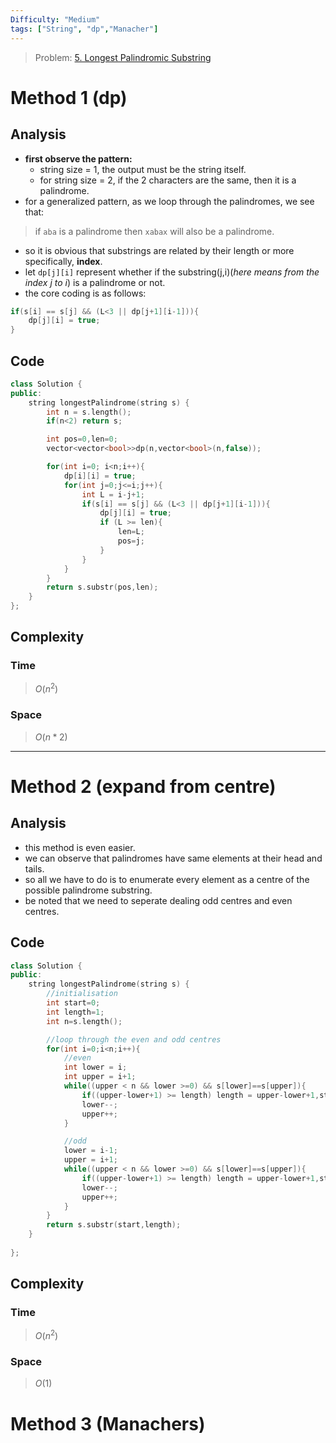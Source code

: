 ```yaml
---
Difficulty: "Medium"
tags: ["String", "dp","Manacher"]
---
```


> Problem: [5. Longest Palindromic Substring](https://leetcode.com/problems/longest-palindromic-substring/)
# Method 1 (dp)
## Analysis 
- **first observe the pattern:**
    - string size = 1, the output must be the string itself.
    - for string size = 2, if the 2 characters are the same, then it is a palindrome.
- for a generalized pattern, as we loop through the palindromes, we see that:
> if `aba` is a palindrome then `xabax` will also be a palindrome.
- so it is obvious that substrings are related by their length or more specifically, **index**.
- let `dp[j][i]` represent whether if the substring(j,i)(*here means from the index j to i*) is a palindrome or not.
- the core coding is as follows:
```cpp
if(s[i] == s[j] && (L<3 || dp[j+1][i-1])){
    dp[j][i] = true;
}
```

## Code
```c++
class Solution {
public:
    string longestPalindrome(string s) {
        int n = s.length();
        if(n<2) return s;

        int pos=0,len=0;
        vector<vector<bool>>dp(n,vector<bool>(n,false));

        for(int i=0; i<n;i++){
            dp[i][i] = true;
            for(int j=0;j<=i;j++){
                int L = i-j+1;
                if(s[i] == s[j] && (L<3 || dp[j+1][i-1])){
                    dp[j][i] = true;
                    if (L >= len){
                        len=L;
                        pos=j;
                    }
                }
            }
        }
        return s.substr(pos,len);
    }
};
```	
## Complexity
### Time
>$O(n^2)$
### Space
>$O(n*2)$

 *** 

 # Method 2 (expand from centre)
## Analysis 
- this method is even easier.
- we can observe that palindromes have same elements at their head and tails. 
- so all we have to do is to enumerate every element as a centre of the possible palindrome substring.
- be noted that we need to seperate dealing odd centres and even centres.

## Code
```c++
class Solution {
public:
    string longestPalindrome(string s) {
        //initialisation
        int start=0;
        int length=1;
        int n=s.length();

        //loop through the even and odd centres
        for(int i=0;i<n;i++){
            //even 
            int lower = i;
            int upper = i+1;
            while((upper < n && lower >=0) && s[lower]==s[upper]){
                if((upper-lower+1) >= length) length = upper-lower+1,start=lower ;
                lower--;
                upper++;
            }

            //odd
            lower = i-1;
            upper = i+1;
            while((upper < n && lower >=0) && s[lower]==s[upper]){
                if((upper-lower+1) >= length) length = upper-lower+1,start=lower ;
                lower--;
                upper++;
            }
        }
        return s.substr(start,length);
    }
    
};
```	
## Complexity
### Time
>$O(n^2)$
### Space
>$O(1)$

# Method 3 (Manachers)
